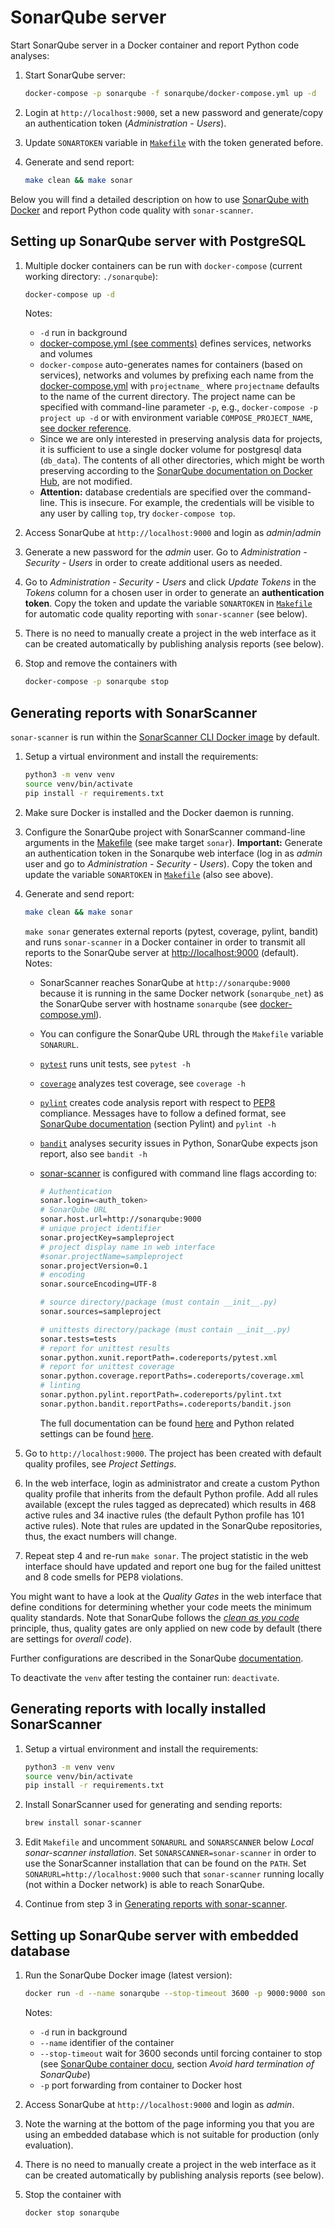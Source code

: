 # SonarQube server

Start SonarQube server in a Docker container and report Python code analyses:

1. Start SonarQube server:

    ```bash
    docker-compose -p sonarqube -f sonarqube/docker-compose.yml up -d
    ```

2. Login at `http://localhost:9000`, set a new password and generate/copy an authentication token (*Administration - Users*).

3. Update `SONARTOKEN` variable in [`Makefile`](../Makefile) with the token generated before.

4. Generate and send report:

   ```bash
   make clean && make sonar
   ```

Below you will find a detailed description on how to use [SonarQube with Docker](https://hub.docker.com/_/sonarqube/) and report Python code quality with `sonar-scanner`.

## Setting up SonarQube server with PostgreSQL

1. Multiple docker containers can be run with `docker-compose` (current working directory: `./sonarqube`):

   ```bash
   docker-compose up -d
   ```

   Notes:
    - `-d` run in background
    - [docker-compose.yml (see comments)](docker-compose.yml) defines services, networks and volumes
    - `docker-compose` auto-generates names for containers (based on services), networks and volumes by prefixing each name from the [docker-compose.yml](docker-compose.yml) with `projectname_` where `projectname` defaults to the name of the current directory. The project name can be specified with command-line parameter `-p`, e.g., `docker-compose -p project up -d` or with environment variable `COMPOSE_PROJECT_NAME`, [see docker reference](https://docs.docker.com/compose/reference/envvars/#compose_project_name).
    - Since we are only interested in preserving analysis data for projects, it is sufficient to use a single docker volume for postgresql data (`db_data`). The contents of all other directories, which might be worth preserving according to the [SonarQube documentation on Docker Hub](https://hub.docker.com/_/sonarqube/), are not modified.
    - **Attention:** database credentials are specified over the command-line. This is insecure. For example, the credentials will be visible to any user by calling `top`, try `docker-compose top`.
2. Access SonarQube at `http://localhost:9000` and login as *admin*/*admin*
3. Generate a new password for the *admin* user. Go to *Administration - Security - Users* in order to create additional users as needed.
4. Go to *Administration - Security - Users* and click *Update Tokens* in the *Tokens* column for a chosen user in order to generate an **authentication token**. Copy the token and update the variable `SONARTOKEN` in [`Makefile`](../Makefile) for automatic code quality reporting with `sonar-scanner` (see below).
5. There is no need to manually create a project in the web interface as it can be created automatically by publishing analysis reports (see below).
6. Stop and remove the containers with

   ```bash
   docker-compose -p sonarqube stop
   ```

## Generating reports with SonarScanner

`sonar-scanner` is run within the [SonarScanner CLI Docker image](https://github.com/SonarSource/sonar-scanner-cli-docker) by default.

1. Setup a virtual environment and install the requirements:

    ```bash
    python3 -m venv venv
    source venv/bin/activate
    pip install -r requirements.txt
    ```

2. Make sure Docker is installed and the Docker daemon is running.

3. Configure the SonarQube project with SonarScanner command-line arguments in the [Makefile](../Makefile) (see make target `sonar`). **Important:** Generate an authentication token in the Sonarqube web interface (log in as *admin* user and go to *Administration - Security - Users*). Copy the token and update the variable `SONARTOKEN` in [`Makefile`](../Makefile) (also see above).

4. Generate and send report:

   ```bash
   make clean && make sonar
   ```

   `make sonar` generates external reports (pytest, coverage, pylint, bandit) and runs `sonar-scanner` in a Docker container in order to transmit all reports to the SonarQube server at [http://localhost:9000](http://localhost:9000) (default).
   Notes:
    - SonarScanner reaches SonarQube at `http://sonarqube:9000` because it is running in the same Docker network (`sonarqube_net`) as the SonarQube server with hostname `sonarqube` (see [docker-compose.yml](docker-compose.yml)).
    - You can configure the SonarQube URL through the `Makefile` variable `SONARURL`.
    - [`pytest`](https://docs.pytest.org/en/stable/) runs unit tests, see `pytest -h`
    - [`coverage`](https://coverage.readthedocs.io/en/coverage-5.1/) analyzes test coverage, see `coverage -h`
    - [`pylint`](https://www.pylint.org) creates code analysis report with respect to [PEP8](https://www.python.org/dev/peps/pep-0008/) compliance.
      Messages have to follow a defined format, see [SonarQube documentation](https://docs.sonarqube.org/latest/analysis/languages/python/) (section Pylint) and `pylint -h`
    - [`bandit`](https://pypi.org/project/bandit/) analyses security issues in Python, SonarQube expects json report, also see `bandit -h`
    - [sonar-scanner](https://docs.sonarqube.org/latest/analysis/scan/sonarscanner/) is configured with command line flags according to:

      ```bash
      # Authentication
      sonar.login=<auth_token>
      # SonarQube URL
      sonar.host.url=http://sonarqube:9000
      # unique project identifier
      sonar.projectKey=sampleproject
      # project display name in web interface
      #sonar.projectName=sampleproject
      sonar.projectVersion=0.1
      # encoding
      sonar.sourceEncoding=UTF-8

      # source directory/package (must contain __init__.py)
      sonar.sources=sampleproject

      # unittests directory/package (must contain __init__.py)
      sonar.tests=tests
      # report for unittest results
      sonar.python.xunit.reportPath=.codereports/pytest.xml
      # report for unittest coverage
      sonar.python.coverage.reportPaths=.codereports/coverage.xml
      # linting
      sonar.python.pylint.reportPath=.codereports/pylint.txt
      sonar.python.bandit.reportPaths=.codereports/bandit.json
       ```

      The full documentation can be found [here](https://docs.sonarqube.org/latest/analysis/analysis-parameters/) and Python related settings can be found [here](https://docs.sonarqube.org/latest/analysis/coverage/).

5. Go to `http://localhost:9000`. The project has been created with default quality profiles, see *Project Settings*.
6. In the web interface, login as administrator and create a custom Python quality profile that inherits from the default Python profile. Add all rules available (except the rules tagged as deprecated) which results in 468 active rules and 34 inactive rules (the default Python profile has 101 active rules). Note that rules are updated in the SonarQube repositories, thus, the exact numbers will change.
7. Repeat step 4 and re-run `make sonar`. The project statistic in the web interface should have updated and report one bug for the failed unittest and 8 code smells for PEP8 violations.

You might want to have a look at the *Quality Gates* in the web interface that define conditions for determining whether your code meets the minimum quality standards. Note that SonarQube follows the [*clean as you code*](https://docs.sonarqube.org/latest/user-guide/clean-as-you-code/) principle, thus, quality gates are only applied on new code by default (there are settings for *overall code*).

Further configurations are described in the SonarQube [documentation](https://docs.sonarqube.org/latest/).

To deactivate the `venv` after testing the container run: `deactivate`.

## Generating reports with locally installed SonarScanner

1. Setup a virtual environment and install the requirements:

    ```bash
    python3 -m venv venv
    source venv/bin/activate
    pip install -r requirements.txt
    ```

2. Install SonarScanner used for generating and sending reports:

    ```bash
    brew install sonar-scanner
    ```

3. Edit `Makefile` and uncomment `SONARURL` and `SONARSCANNER` below *Local sonar-scanner installation*. Set `SONARSCANNER=sonar-scanner` in order to use the SonarScanner installation that can be found on the `PATH`. Set `SONARURL=http://localhost:9000` such that `sonar-scanner` running locally (not within a Docker network) is able to reach SonarQube.

4. Continue from step 3 in [Generating reports with sonar-scanner](#generating-reports-with-sonarscanner).

## Setting up SonarQube server with embedded database

1. Run the SonarQube Docker image (latest version):

   ```bash
   docker run -d --name sonarqube --stop-timeout 3600 -p 9000:9000 sonarqube
   ```

   Notes:
    - `-d` run in background
    - `--name` identifier of the container
    - `--stop-timeout` wait for 3600 seconds until forcing container to stop (see [SonarQube container docu](https://hub.docker.com/_/sonarqube/), section *Avoid hard termination of SonarQube*)
    - `-p` port forwarding from container to Docker host

2. Access SonarQube at `http://localhost:9000` and login as *admin*.
3. Note the warning at the bottom of the page informing you that you are using an embedded database which is not suitable for production (only evaluation).
4. There is no need to manually create a project in the web interface as it can be created automatically by publishing analysis reports (see below).
5. Stop the container with

    ```bash
    docker stop sonarqube
    ```
